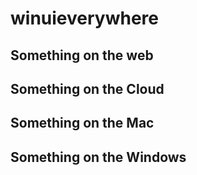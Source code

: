 # winuieverywhere

## Something on the web

## Something on the Cloud

## Something on the Mac

## Something on the Windows